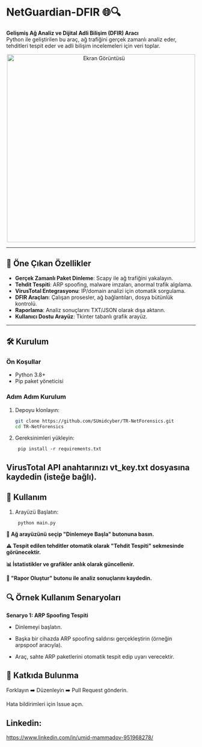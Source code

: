 # NetGuardian-DFIR 🌐🔍

**Gelişmiş Ağ Analiz ve Dijital Adli Bilişim (DFIR) Aracı**  
Python ile geliştirilen bu araç, ağ trafiğini gerçek zamanlı analiz eder, tehditleri tespit eder ve adli bilişim incelemeleri için veri toplar.

<div align="center">
  <img src="https://github.com/user-attachments/assets/b07b1614-725d-462a-bfda-bca6e1a1e6e0" width="500" alt="Ekran Görüntüsü">
</div>


---

## 📌 Öne Çıkan Özellikler
- **Gerçek Zamanlı Paket Dinleme**: Scapy ile ağ trafiğini yakalayın.
- **Tehdit Tespiti**: ARP spoofing, malware imzaları, anormal trafik algılama.
- **VirusTotal Entegrasyonu**: IP/domain analizi için otomatik sorgulama.
- **DFIR Araçları**: Çalışan prosesler, ağ bağlantıları, dosya bütünlük kontrolü.
- **Raporlama**: Analiz sonuçlarını TXT/JSON olarak dışa aktarın.
- **Kullanıcı Dostu Arayüz**: Tkinter tabanlı grafik arayüz.

---

## 🛠 Kurulum

### Ön Koşullar
- Python 3.8+
- Pip paket yöneticisi

### Adım Adım Kurulum
1. Depoyu klonlayın:
   ```bash
   git clone https://github.com/SUmidcyber/TR-NetForensics.git
   cd TR-NetForensics

2. Gereksinimleri yükleyin:

        pip install -r requirements.txt
## VirusTotal API anahtarınızı vt_key.txt dosyasına kaydedin (isteğe bağlı).

## 🚀 Kullanım
1. Arayüzü Başlatın:

        python main.py

**📡 Ağ arayüzünü seçip "Dinlemeye Başla" butonuna basın.**

**⚠️ Tespit edilen tehditler otomatik olarak "Tehdit Tespiti" sekmesinde görünecektir.**

**📊 İstatistikler ve grafikler anlık olarak güncellenir.**

**📝 "Rapor Oluştur" butonu ile analiz sonuçlarını kaydedin.**

## 🔍 Örnek Kullanım Senaryoları

**Senaryo 1: ARP Spoofing Tespiti** 
 - Dinlemeyi başlatın.

 - Başka bir cihazda ARP spoofing saldırısı gerçekleştirin (örneğin arpspoof aracıyla).

 - Araç, sahte ARP paketlerini otomatik tespit edip uyarı verecektir.

## 🤝 Katkıda Bulunma
Forklayın ➡️ Düzenleyin ➡️ Pull Request gönderin.

Hata bildirimleri için Issue açın.


## Linkedin:
https://www.linkedin.com/in/umid-mammadov-951968278/
